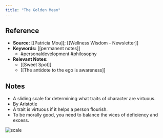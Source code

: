 ```yaml
---
title: "The Golden Mean"
---
```

## Reference
- **Source:** [[Patricia Mou]]; [[Wellness Wisdom - Newsletter]]
- **Keywords:** [[permanent notes]]
	- #personaldevelopment #philosophy 
- **Relevant Notes:**
	- [[Sweet Spot]]
	- [[The antidote to the ego is awareness]]
## Notes
- A sliding scale for determining what traits of character are virtuous. 
- By Aristotle
- A trait is virtuous if it helps a person flourish.
- To be morally good, you need to balance the vices of deficiency and excess.

![scale](https://ci3.googleusercontent.com/proxy/Hn_9p2Dm5LpsR4SN38m6bvVbfDShoQZv9nBZm5_nePif1EPhaLWHD4ydeSAEQ7dyO5gvYhdSG9eqYzJHYqfKDY_0s_r0Gq3zA2vJ-O9L2O1uz_mBZcwA1Sdc23yjI2Y_QHQANqHoBM0u0QgRQspzF9EQmtVI0mMCpiO-xIe-OvRKYg__kzjQEEQR15vy7v33pM7iwT30WKRLqctW8SWWUDUzlTWZ-QuAe2BtFegEOhGrnUDLfIYhtKv-IZBlgE7tk1Se_dZq7ddeZRQIBSyLv15ptMlZY3IhLcdGZVHzZV8LBV5YcEWk9srVHA2ojVK4dwHD84SM-qNYIzRrBCP9TH4RYQ=s0-d-e1-ft#https://cdn.substack.com/image/fetch/w_1448,c_limit,f_auto,q_auto:good,fl_progressive:steep/https%3A%2F%2Fbucketeer-e05bbc84-baa3-437e-9518-adb32be77984.s3.amazonaws.com%2Fpublic%2Fimages%2F438e2822-fc7a-490b-93b0-4f18d5f34219_1372x956.png)